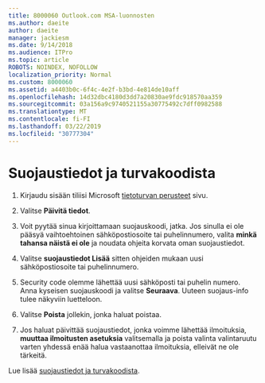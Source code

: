 ```yaml
---
title: 8000060 Outlook.com MSA-luonnosten
ms.author: daeite
author: daeite
manager: jackiesm
ms.date: 9/14/2018
ms.audience: ITPro
ms.topic: article
ROBOTS: NOINDEX, NOFOLLOW
localization_priority: Normal
ms.custom: 8000060
ms.assetid: a4403b0c-6f4c-4e2f-b3bd-4e814de10aff
ms.openlocfilehash: 14d32dbc4180d3dd7a20830ae9fdc918570aa359
ms.sourcegitcommit: 03a156a9c9740521155a30775492c7dff0982588
ms.translationtype: MT
ms.contentlocale: fi-FI
ms.lasthandoff: 03/22/2019
ms.locfileid: "30777304"
---
```

# <a name="security-info-and-security-codes"></a>Suojaustiedot ja turvakoodista

1. Kirjaudu sisään tiliisi Microsoft [tietoturvan perusteet](https://account.microsoft.com/security) sivu. 
    
2. Valitse **Päivitä tiedot**. 
    
3. Voit pyytää sinua kirjoittamaan suojauskoodi, jatka. Jos sinulla ei ole pääsyä vaihtoehtoinen sähköpostiosoite tai puhelinnumero, valita **minkä tahansa näistä ei ole** ja noudata ohjeita korvata oman suojaustiedot. 
    
4. Valitse **suojaustiedot Lisää** sitten ohjeiden mukaan uusi sähköpostiosoite tai puhelinnumero. 
    
5. Security code olemme lähettää uusi sähköposti tai puhelin numero. Anna kyseisen suojauskoodi ja valitse **Seuraava**. Uuteen suojaus-info tulee näkyviin luetteloon. 
    
6. Valitse **Poista** jollekin, jonka haluat poistaa. 
    
7. Jos haluat päivittää suojaustiedot, jonka voimme lähettää ilmoituksia, **muuttaa ilmoitusten asetuksia** valitsemalla ja poista valinta valintaruutu varten yhdessä enää halua vastaanottaa ilmoituksia, elleivät ne ole tärkeitä. 
    
Lue lisää [suojaustiedot ja turvakoodista](https://support.microsoft.com/help/12428/).
  

